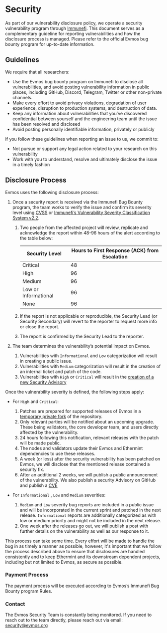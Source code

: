 # Security

As part of our vulnerability disclosure policy,
we operate a security vulnerability program through [Immunefi](https://immunefi.com/).
This document serves as a complementary guideline for reporting vulnerabilities
and how the disclosure process is managed.
Please refer to the official Evmos bug bounty program
for up-to-date information.

## Guidelines

We require that all researchers:

- Use the Evmos bug bounty program on Immunefi to disclose all vulnerabilities,
  and avoid posting vulnerability information in public places,
  including GitHub, Discord, Telegram, Twitter or other non-private channels.
- Make every effort to avoid privacy violations, degradation of user experience, disruption to production systems,
  and destruction of data.
- Keep any information about vulnerabilities that you’ve discovered
  confidential between yourself and the engineering team
  until the issue has been resolved and disclosed
- Avoid posting personally identifiable information, privately or publicly

If you follow these guidelines when reporting an issue to us, we commit to:

- Not pursue or support any legal action related to your research on this vulnerability
- Work with you to understand, resolve and ultimately disclose the issue in a timely fashion

## Disclosure Process

Evmos uses the following disclosure process:

1. Once a security report is received via the Immunefi Bug Bounty program,
the team works to verify the issue and confirm its severity level using [CVSS](https://nvd.nist.gov/vuln-metrics/cvss)
or [Immunefi’s Vulnerability Severity Classification System v2.2](https://immunefi.com/immunefi-vulnerability-severity-classification-system-v2-2/).

    1. Two people from the affected project will review, replicate and acknowledge the report
       within 48-96 hours of the alert according to the table below:

        | Security Level       | Hours to First Response (ACK) from Escalation |
        | -------------------- | --------------------------------------------- |
        | Critical             | 48                                            |
        | High                 | 96                                            |
        | Medium               | 96                                            |
        | Low or Informational | 96                                            |
        | None                 | 96                                            |

    2. If the report is not applicable or reproducible,
       the Security Lead (or Security Secondary) will revert to the reporter to request more info or close the report.
    3. The report is confirmed by the Security Lead to the reporter.

2. The team determines the vulnerability’s potential impact on Evmos.

    1. Vulnerabilities with `Informational` and `Low` categorization will result in creating a public issue.
    2. Vulnerabilities with `Medium` categorization will result
       in the creation of an internal ticket and patch of the code.
    3. Vulnerabilities with `High` or `Critical` will result in the [creation of a new Security Advisory](https://docs.github.com/en/code-security/repository-security-advisories/creating-a-repository-security-advisory)

Once the vulnerability severity is defined, the following steps apply:

- For `High` and `Critical`:
    1. Patches are prepared for supported releases of Evmos in a
       [temporary private fork](https://docs.github.com/en/code-security/repository-security-advisories/collaborating-in-a-temporary-private-fork-to-resolve-a-repository-security-vulnerability)
       of the repository.
    2. Only relevant parties will be notified about an upcoming upgrade.
       These being validators, the core developer team, and users directly affected by the vulnerability.
    3. 24 hours following this notification, relevant releases with the patch will be made public.
    4. The nodes and validators update their Evmos and Ethermint dependencies to use these releases.
    5. A week (or less) after the security vulnerability has been patched on Evmos,
       we will disclose that the mentioned release contained a security fix.
    6. After an additional 2 weeks, we will publish a public announcement of the vulnerability.
       We also publish a security Advisory on GitHub and publish a
       [CVE](https://en.wikipedia.org/wiki/Common_Vulnerabilities_and_Exposures)

- For `Informational` , `Low` and `Medium` severities:
    1. `Medium` and `Low` severity bug reports are included in a public issue
       and will be incorporated in the current sprint and patched in the next release.
       `Informational` reports are additionally categorized as with low or medium priority
       and might not be included in the next release.
    2. One week after the releases go out, we will publish a post
       with further details on the vulnerability as well as our response to it.

This process can take some time.
Every effort will be made to handle the bug in as timely a manner as possible,
however, it's important that we follow the process described above
to ensure that disclosures are handled consistently
and to keep Ethermint and its downstream dependent projects,
including but not limited to Evmos,
as secure as possible.

### Payment Process

The payment process will be executed according to Evmos’s Immunefi Bug Bounty program Rules.

### Contact

The Evmos Security Team is constantly being monitored.
If you need to reach out to the team directly,
please reach out via email: [security@evmos.org](mailto:security@evmos.org)
